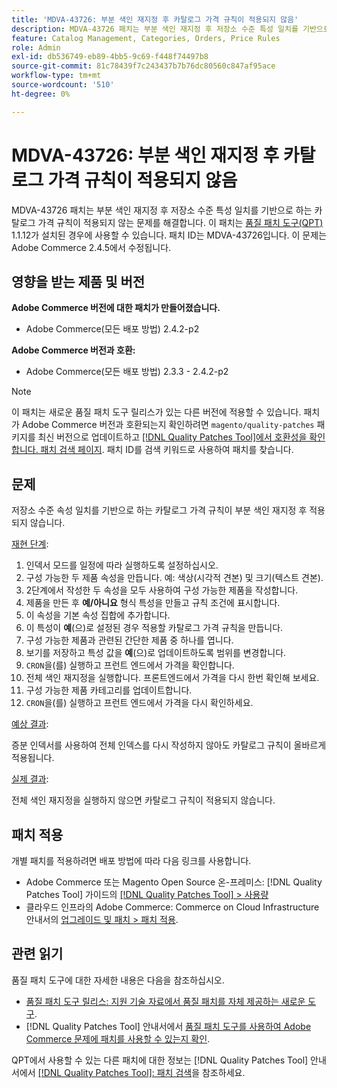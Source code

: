 ```yaml
---
title: 'MDVA-43726: 부분 색인 재지정 후 카탈로그 가격 규칙이 적용되지 않음'
description: MDVA-43726 패치는 부분 색인 재지정 후 저장소 수준 특성 일치를 기반으로 하는 카탈로그 가격 규칙이 적용되지 않는 문제를 해결합니다. 이 패치는 [Quality Patches Tool (QPT)](https://experienceleague.adobe.com/ko/docs/commerce-knowledge-base/kb/announcements/commerce-announcements/magento-quality-patches-released-new-tool-to-self-serve-quality-patches) 1.1.12가 설치된 경우 사용할 수 있습니다. 패치 ID는 MDVA-43726입니다. 이 문제는 Adobe Commerce 2.4.5에서 수정됩니다.
feature: Catalog Management, Categories, Orders, Price Rules
role: Admin
exl-id: db536749-eb89-4bb5-9c69-f448f74497b8
source-git-commit: 81c78439f7c243437b7b76dc80560c847af95ace
workflow-type: tm+mt
source-wordcount: '510'
ht-degree: 0%

---
```


# MDVA-43726: 부분 색인 재지정 후 카탈로그 가격 규칙이 적용되지 않음

MDVA-43726 패치는 부분 색인 재지정 후 저장소 수준 특성 일치를 기반으로 하는 카탈로그 가격 규칙이 적용되지 않는 문제를 해결합니다. 이 패치는 [품질 패치 도구(QPT)](https://experienceleague.adobe.com/ko/docs/commerce-knowledge-base/kb/announcements/commerce-announcements/magento-quality-patches-released-new-tool-to-self-serve-quality-patches) 1.1.12가 설치된 경우에 사용할 수 있습니다. 패치 ID는 MDVA-43726입니다. 이 문제는 Adobe Commerce 2.4.5에서 수정됩니다.

## 영향을 받는 제품 및 버전

**Adobe Commerce 버전에 대한 패치가 만들어졌습니다.**

* Adobe Commerce(모든 배포 방법) 2.4.2-p2

**Adobe Commerce 버전과 호환:**

* Adobe Commerce(모든 배포 방법) 2.3.3 - 2.4.2-p2

>[!NOTE]
>
>이 패치는 새로운 품질 패치 도구 릴리스가 있는 다른 버전에 적용할 수 있습니다. 패치가 Adobe Commerce 버전과 호환되는지 확인하려면 `magento/quality-patches` 패키지를 최신 버전으로 업데이트하고 [[!DNL Quality Patches Tool]에서 호환성을 확인합니다. 패치 검색 페이지](https://experienceleague.adobe.com/ko/docs/commerce-knowledge-base/kb/announcements/commerce-announcements/magento-quality-patches-released-new-tool-to-self-serve-quality-patches). 패치 ID를 검색 키워드로 사용하여 패치를 찾습니다.

## 문제

저장소 수준 속성 일치를 기반으로 하는 카탈로그 가격 규칙이 부분 색인 재지정 후 적용되지 않습니다.

<u>재현 단계</u>:

1. 인덱서 모드를 일정에 따라 실행하도록 설정하십시오.
1. 구성 가능한 두 제품 속성을 만듭니다. 예: 색상(시각적 견본) 및 크기(텍스트 견본).
1. 2단계에서 작성한 두 속성을 모두 사용하여 구성 가능한 제품을 작성합니다.
1. 제품을 만든 후 **예/아니요** 형식 특성을 만들고 규칙 조건에 표시합니다.
1. 이 속성을 기본 속성 집합에 추가합니다.
1. 이 특성이 **예**(으)로 설정된 경우 적용할 카탈로그 가격 규칙을 만듭니다.
1. 구성 가능한 제품과 관련된 간단한 제품 중 하나를 엽니다.
1. 보기를 저장하고 특성 값을 **예**(으)로 업데이트하도록 범위를 변경합니다.
1. `CRON`을(를) 실행하고 프런트 엔드에서 가격을 확인합니다.
1. 전체 색인 재지정을 실행합니다. 프론트엔드에서 가격을 다시 한번 확인해 보세요.
1. 구성 가능한 제품 카테고리를 업데이트합니다.
1. `CRON`을(를) 실행하고 프런트 엔드에서 가격을 다시 확인하세요.

<u>예상 결과</u>:

증분 인덱서를 사용하여 전체 인덱스를 다시 작성하지 않아도 카탈로그 규칙이 올바르게 적용됩니다.

<u>실제 결과</u>:

전체 색인 재지정을 실행하지 않으면 카탈로그 규칙이 적용되지 않습니다.

## 패치 적용

개별 패치를 적용하려면 배포 방법에 따라 다음 링크를 사용합니다.

* Adobe Commerce 또는 Magento Open Source 온-프레미스: [!DNL Quality Patches Tool] 가이드의 [[!DNL Quality Patches Tool] > 사용량](/help/tools/quality-patches-tool/usage.md)
* 클라우드 인프라의 Adobe Commerce: Commerce on Cloud Infrastructure 안내서의 [업그레이드 및 패치 > 패치 적용](https://experienceleague.adobe.com/docs/commerce-cloud-service/user-guide/develop/upgrade/apply-patches.html?lang=ko).

## 관련 읽기

품질 패치 도구에 대한 자세한 내용은 다음을 참조하십시오.

* [품질 패치 도구 릴리스: 지원 기술 자료에서 품질 패치를 자체 제공하는 새로운 도구](https://experienceleague.adobe.com/ko/docs/commerce-knowledge-base/kb/announcements/commerce-announcements/magento-quality-patches-released-new-tool-to-self-serve-quality-patches).
* [!DNL Quality Patches Tool] 안내서에서 [품질 패치 도구를 사용하여 Adobe Commerce 문제에 패치를 사용할 수 있는지 확인](/help/tools/quality-patches-tool/patches-available-in-qpt/check-patch-for-magento-issue-with-magento-quality-patches.md).

QPT에서 사용할 수 있는 다른 패치에 대한 정보는 [!DNL Quality Patches Tool] 안내서에서 [[!DNL Quality Patches Tool]: 패치 검색](https://experienceleague.adobe.com/tools/commerce-quality-patches/index.html?lang=ko)을 참조하세요.
